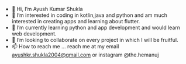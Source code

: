 - 👋 Hi, I’m Ayush Kumar Shukla
- 👀 I’m interested in coding in kotlin,java and python and am much interested in creating apps and learning about flutter.
- 🌱 I’m currently learning python and app development and would learn web development.
- 💞️ I’m looking to collaborate on every project in which I will be fruitful. 
- 📫 How to reach me ... reach me at my email ayushkr.shukla2004@gmail.com or instagram @the.hemanuj

<!---
thehemanuj/thehemanuj is a ✨ special ✨ repository because its `README.md` (this file) appears on your GitHub profile.
You can click the Preview link to take a look at your changes.
--->
